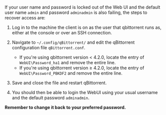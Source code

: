 If your user name and password is locked out of the Web UI and the default user name `admin` and password `adminadmin` is also failing, the steps to recover access are:

1. Log in to the machine the client is on as the user that qbittorrent runs as, either at the console or over an SSH connection.

2. Navigate to `~/.config/qBittorrent/` and edit the qBittorrent configuration file `qBittorrent.conf`.

    * If you're using qbittorrent version < 4.2.0, locate the entry of `WebUI\Password_ha1` and remove the entire line.
    * If you're using qbittorrent version ≥ 4.2.0, locate the entry of `WebUI\Password_PBKDF2` and remove the entire line.

3. Save and close the file and restart qBittorrent.

4. You should then be able to login the WebUI using your usual username and the default password `adminadmin`.

**Remember to change it back to your preferred password.**
